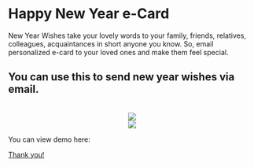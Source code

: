 # Happy New Year e-Card
New Year Wishes take your lovely words to your family, friends, relatives, colleagues, acquaintances in short anyone you know. 
So, email personalized e-card to your loved ones and make them feel special. 

## You can use this to send new year wishes via email.
<p align="center">
<br/>
<img src="https://github.com/vinitshahdeo/Happy-New-Year-Wish/blob/master/home%20page.PNG"/>
<br/>
<img src="https://github.com/vinitshahdeo/Happy-New-Year-Wish/blob/master/greetings.PNG"/>
<br/>
</p>

You can view demo here: <a href="http://vinitshahdeo.com/2017/" target="_blank"/>

Thank you!

